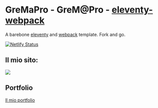 # GreMaPro - GreM@Pro - [eleventy-webpack](./README_eleventy.md)

A barebone [eleventy](https://www.11ty.dev/) and [webpack](https://webpack.js.org/) template. Fork and go.

[![Netlify Status](https://api.netlify.com/api/v1/badges/c952af3b-547a-40a6-a999-a7966a846b2c/deploy-status)](https://app.netlify.com/sites/eleventy-webpack/deploys)

## Il mio sito:

[![](https://res.cloudinary.com/maox17/image/upload/v1608883596/gremapro/logo_300_mmeeaj.png)](https://www.gremapro.it/)

## Portfolio

[Il mio portfolio](https://www.gremapro.it/portfolio/)
